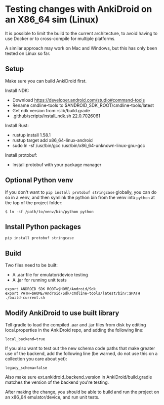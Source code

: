 # Testing changes with AnkiDroid on an X86_64 sim (Linux)

It is possible to limit the build to the current architecture, to avoid having
to use Docker or to cross-compile for multiple platforms.

A similar approach may work on Mac and Windows, but this has only been tested on Linux
so far.

## Setup

Make sure you can build AnkiDroid first.

Install NDK:

- Download https://developer.android.com/studio#command-tools
- Rename cmdline-tools to $ANDROID_SDK_ROOT/cmdline-tools/latest
- Get ndk version from rslib/build.grade
- .github/scripts/install_ndk.sh 22.0.7026061

Install Rust:

- rustup install 1.58.1
- rustup target add x86_64-linux-android
- sudo ln -sf /usr/bin/gcc /usr/bin/x86_64-unknown-linux-gnu-gcc

Install protobuf:

- Install protobuf with your package manager

## Optional Python venv

If you don't want to `pip install protobuf stringcase` globally,
you can do so in a venv, and then symlink the python bin from the
venv into `python` at the top of the project folder:

```
$ ln -sf /path/to/venv/bin/python python
```

## Install Python packages

```
pip install protobuf stringcase
```

## Build

Two files need to be built:

- A .aar file for emulator/device testing
- A .jar for running unit tests

```
export ANDROID_SDK_ROOT=$HOME/Android/Sdk
export PATH=$HOME/Android/Sdk/cmdline-tools/latest/bin/:$PATH
./build-current.sh
```

## Modify AnkiDroid to use built library

Tell gradle to load the compiled .aar and .jar files from disk by editing local.properties
in the AnkiDroid repo, and adding the following line:

```
local_backend=true
```

If you also want to test out the new schema code paths that make greater use of the backend,
add the following line (be warned, do not use this on a collection you care about yet):

```
legacy_schema=false
```

Also make sure ext.ankidroid_backend_version in AnkiDroid/build.gradle matches the version
of the backend you're testing.

After making the change, you should be able to build and run the project on an x86_64
emulator/device, and run unit tests.
